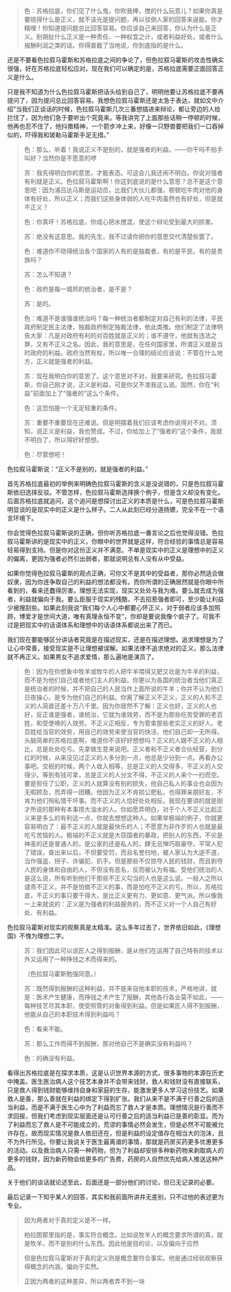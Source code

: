 > 色：苏格拉底，你们见了什么鬼，你吹我捧，搅的什么玩意儿？如果你真是要晓得什么是正义，就不该光是提问题，再以驳倒人家的回答来逞能。你才精哩！你知道提问题总比回答容易。你应该自己来回答，你认为什么是正义。别胡扯什么正义是一种责任、一种权宜之计，或者利益好处，或者什么报酬利润之类的话。你得直截了当地说，你到底指的是什么。

还是不要看色拉叙马霍斯和苏格拉底之间的争论了，但色拉叙马霍斯的攻击性确实很强，好在苏格拉底轻松应对。现在我们可以确定的是，苏格拉底需要正面回答正义是什么。

只是我不知道为什么色拉叙马霍斯把话头给到自己了，明明他要让苏格拉底不要再提问了，因为提问总比回答容易。我想色拉叙马霍斯还是太急于表达，就如文中介绍“当我们正谈话的时候，色拉叙马霍斯几次三番想插进来辩论，都让旁边的人给拦住了，因为他们急于要听出个究竟来。等我讲完了上面那些话稍一停顿的时候，他再也忍不住了，他抖擞精神，一个箭步冲上来，好像一只野兽要把我们一口吞掉似的，吓得我和玻勒马霍斯手足无措。”

> 色：那么，听着！我说正义不是别的，就是强者的利益。——你干吗不拍手叫好？当然你是不愿意的啰
>
> 苏：我先得明白你的意思，才能表态。可这会儿我还闹不明白。你说对强者有利就是正义。色拉叙马霍斯啊！你这到底说的是什么意思？总不是这个意思吧：因为浦吕达马斯是运动员，比我们大伙儿都强，顿顿吃牛肉对他的身体有好处，所以正义；而我们这些身体弱的人吃牛肉虽然也有好处，但是就不正义？
>
> 色：你真坏！苏格拉底，你成心把水搅混，使这个辩论受到最大的损害。
>
> 苏：绝没有这意思。我的先生，我不过请你把你的意思交代清楚些罢了。
>
> 色：难道你不晓得统治各个国家的人有的是独裁者，有的是平民，有的是贵族吗？
>
> 苏：怎么不知道？
>
> 色：政府是每一城邦的统治者，是不是？
>
> 苏：是的。
>
> 色：难道不是谁强谁统治吗？每一种统治者都制定对自己有利的法律，平民政府制定民主法律，独裁政府制定独裁法律，依此类推。他们制定了法律明告大家：凡是对政府有利的对百姓就是正义的；谁不遵守，他就有违法之罪，又有不正义之名。因此，我的意思是，在任何国家里，所谓正义就是当时政府的利益。政府当然有权，所以唯一合理的结论应该说：不管在什么地方，正义就是强者的利益。
>
> 苏：现在我明白你的意思了。这个意思对不对，我要来研究。色拉叙马霍斯，你自己刚才说，正义是利益，可是你又不准我这么说。固然，你在“利益”前面加上了“强者的”这么个条件。
>
> 色：这恐怕是一个无足轻重的条件。
>
> 苏：重要不重要现在还难说。但是明摆着我们应该考虑你说得对不对。须知，说正义是利益，我也赞成。不过，你给加上了“强者的”这个条件，我就不明白了，所以得好好想想。
>
> 色：尽管想吧！

色拉叙马霍斯说：“正义不是别的，就是强者的利益。”

首先苏格拉底最初的举例来明确色拉叙马霍斯的含义是没说错的，只是色拉叙马霍斯依旧选择反驳。不管怎样，色拉叙马霍斯选择换个例子，但是含义却没有变化。后面苏格拉底就追问，这个追问是想探讨出正义的本质是什么，可是色拉叙马霍斯明显谈的是现实中的正义是什么样子。二人从此刻已经分道扬镳，完全不在一个语言环境下。

你会觉得色拉叙马霍斯说的正确，但你听苏格拉底一番言论之后也觉得没错。色拉叙马霍斯讲的是现实中的正义，你眼中的世界就是这样，符合经验的事情总是容易轻易得到支持。但是你对这份正义并不满意。不单是现实中的正义是理想中的正义的偏离，更因为强者必然引出弱者，那就说明总有人没有从中受益。

如果你觉得色拉叙马霍斯的观点正确，可你又不是其中的受益者，那你必然适合做奴隶，因为你连争取自己的利益的想法都没有。而你所谓的正确居然就是你眼中所看到的，看来还蠢得厉害。理想无法实现，现实又处处与我为难。要么就去成为强者，利益就偏向于我。要么臣服于现实的残酷，不去招惹强者即可，至少能让利益少被搜刮些。如果此刻我说“我们每个人心中都要心怀正义，对于弱者应该多加照顾，博爱才是世间大道，唯有真理永恒不变”，你却是要说我像个疯子了。可我不过是把现实中的话语体系和理想中的话语体系都说出来了而已。

我们现在要能够区分讲话者究竟是在描述现实，还是在描述理想。追求理想是为了让心中常善，接受现实是不让理想被误解。如果法律不追求绝对的正义，那么法律就不再正义。如果男女不追求爱情，那么遍地是演员了。

> 色：因为在你想象中牧羊或牧牛的人把牛羊喂得又肥又壮是为牛羊的利益，而不是为他们自己或者他们主人的利益。你更以为各国的统治者当他们真正是统治者的时候，并不把自己的人民当作上面所说的牛羊；你并不认为他们日夜操心，是专为他们自己的利益。你离了解正义不正义，正义的人和不正义的人简直还差十万八千里。因为你居然不了解：正义也好，正义的人也好，反正谁是强者，谁统治，它就为谁效劳，而不是为那些吃苦受罪的老百姓，和受使唤的人效劳。不正义正相反，专为管束那些老实正义的好人。老百姓给当官的效劳，用自己的效劳来使当官的快活，他们自己却一无所得。头脑简单的苏格拉底啊，难道你不该好好想想吗？正义的人跟不正义的人相比，总是处处吃亏。先拿做生意来说吧。正义者和不正义者合伙经营，到分红的时候，从来没见过正义的人多分到一点，他总是少分到一点。再看办公事吧。交税的时候，两个人收入相等，总是正义的人交得多，不正义的人交得少。等到有钱可拿，总是正义的人分文不得，不正义的人来个一扫而空。要是担任了公职，正义的人就算没有别的损失，他自己私人的事业也会因为无暇顾及，而弄得一团糟。他因为正义不肯损公肥私，也得罪亲朋好友，不肯为他们徇私情干坏事。而不正义的人恰好处处相反。我现在要讲的就是刚才所说的那种有本事捞大油水的人。你如愿弄明白，对于个人不正义比起正义来是多么的有利这一点，你就去想想这种人。如果举极端的例子，你就更容易明白了：最不正义的人就是最快乐的人；不愿意为非作歹的人也就是最吃亏苦恼的人。极端的不正义就是大窃国者的暴政，把别人的东西，不论是神圣的还是普通人的，是公家的还是私人的，肆无忌惮巧取豪夺。平常人犯了错误，查出来以后，不但要受罚，而且名誉扫地，被人家认为大逆不道，当作强盗、拐子、诈骗犯、扒手。但是那些不仅掠夺人民的钱财，而且剥夺人民的身体和自由的人，不但没有恶名，反而被认为有福。受他们统治的人是这么说，所有听到他们干那些不正义勾当的人也是这么说。一般人之所以谴责不正义，并不是怕做不正义的事，而是怕吃不正义的亏。所以，苏格拉底，不正义的事只要干得大，是比正义更有力、更如意、更气派。所以像我一上来就说的：正义是为强者的利益服务的，而不正义对一个人自己有好处、有利益。

色拉叙马霍斯对现实的观察真是太精准。这么多年过去了，世界依旧如此，《理想国》不愧为理想二字。

> 苏：我们因此可以说匠人之得到报酬，是从他们在运用了自己特有的技术以外又运用了一种挣钱之术而得来的。
>
> 〔色拉叙马霍斯勉强同意。〕
>
> 苏：既然得到报酬的这种利益，并不是来自他本职的技术，严格地讲，就是：医术产生健康，而挣钱之术产生了报酬，其他各行各业莫不如此，——每种技艺尽其本职，使受照管的对象得到利益。但是如果匠人得不到报酬，他能从自己的本职技术得到利益吗？
>
> 色：看来不能。
>
> 苏：那么工作而得不到报酬，那对他自己不是确实没有利益吗？
>
> 色：的确没有利益。

看得出苏格拉底是在探求本质，这是认识世界本源的方式，很多事物的本源在历史中掩盖。医生医治病人这个技艺本身并不会带来钱财，救人和钱财没有直接联系，只是救人得到钱财能够维持自身和家庭的生存，能激发更多人学习这份技艺。如果救人是善，那么善就在利益的绑定下得到扩张。我们从来不是不满于行善之后的适当利益，而是不满于医生心中为了利益而忘了救人才是本质。理想情况是行善而不求回报，但我们考虑到现实层面还是认可行善之后的适当利益已是善的彰显。而为了利益而忘了救人是不可能成立的，荒谬的事情必然会发生，但是必然不可能被允许存在。故而现实情况是救人依旧还在，但是利益的设定值存在相当大的泡沫，且不为外行所见。你要让我说关于医生最离谱的事情，那就是药房买药更多优惠更多的活动。以及救治病人只需一种药物，但为了利益却安排多种新药物来剥取病人的更多的钱财，因为新药物会给更多的广告费，药房的人自然优先给病人推送这种产品。



关于他们的谈话就论述至此，后面还是一部分他们的讨论，但已无记录的必要。

最后记录一下知乎某人的回答，其实和我前面所讲并无差别，只不过他的表述更为专业。

> 因为两者对于真的定义是不一样。
>
> 柏拉图那里指的是，事实符合概念。比如说牧羊人的概念要求所谓的真，就是牧羊，而不是别的什么东西。因此他是目的论，以及偏向于应然
>
> 但是色拉叙马霍斯对于真的定义则是概念要符合事实。他是通过经验观察获得概念的内涵，偏向于实然。
>
> 正因为两者的这种差异，所以两者弄不到一块